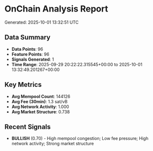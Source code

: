 # OnChain Analysis Report
Generated: 2025-10-01 13:32:51 UTC

## Data Summary
- **Data Points**: 96
- **Feature Points**: 96
- **Signals Generated**: 1
- **Time Range**: 2025-09-29 20:22:22.315545+00:00 to 2025-10-01 13:32:49.201267+00:00

## Key Metrics
- **Avg Mempool Count**: 144126
- **Avg Fee (30min)**: 1.3 sat/vB
- **Avg Network Activity**: 1.000
- **Avg Market Structure**: 0.738

## Recent Signals
- **BULLISH** (0.70) - High mempool congestion; Low fee pressure; High network activity; Strong market structure

